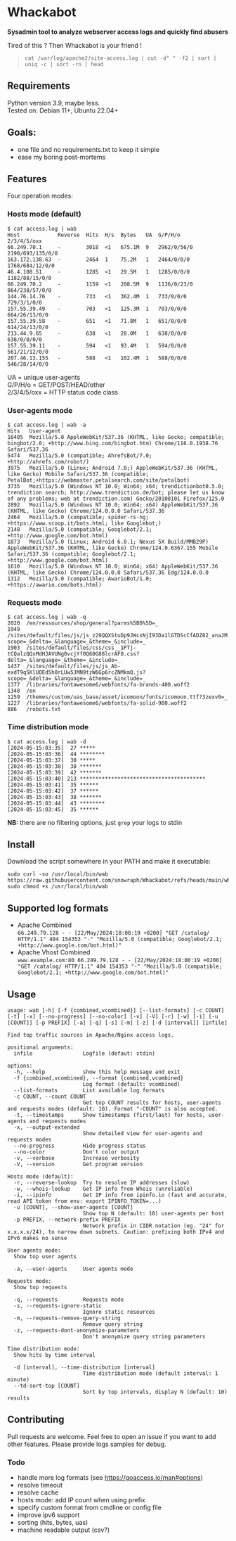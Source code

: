 # Whackabot
**Sysadmin tool to analyze webserver access logs and quickly find abusers**

Tired of this ? Then Whackabot is your friend !
> `cat /var/log/apache2/site-access.log | cut -d" " -f2 | sort | uniq -c | sort -rn | head`

## Requirements
Python version 3.9, maybe less.\
Tested on: Debian 11+, Ubuntu 22.04+

## Goals:
- one file and no requirements.txt to keep it simple
- ease my boring post-mortems

## Features
Four operation modes:
### Hosts mode (default)
```
$ cat access.log | wab 
Host            Reverse  Hits  H/s  Bytes   UA  G/P/H/o      2/3/4/5/oxx
66.249.70.1     -        3018  <1   675.1M  9   2962/0/56/0  2190/693/135/0/0
163.172.138.63  -        2464  1    75.2M   1   2464/0/0/0   1768/684/12/0/0
46.4.108.51     -        1285  <1   29.5M   1   1285/0/0/0   1182/88/15/0/0
66.249.70.2     -        1159  <1   208.5M  9   1136/0/23/0  864/238/57/0/0
144.76.14.76    -        733   <1   362.4M  1   733/0/0/0    729/3/1/0/0
157.55.39.49    -        703   <1   125.3M  1   703/0/0/0    664/26/13/0/0
157.55.39.58    -        651   <1   71.8M   1   651/0/0/0    614/24/13/0/0
213.44.9.65     -        638   <1   28.0M   1   638/0/0/0    638/0/0/0/0
157.55.39.11    -        594   <1   93.4M   1   594/0/0/0    561/21/12/0/0
207.46.13.155   -        588   <1   102.4M  1   588/0/0/0    546/28/14/0/0
```
UA = unique user-agents\
G/P/H/o = GET/POST/HEAD/other\
2/3/4/5/oxx = HTTP status code class
### User-agents mode
```
$ cat access.log | wab -a
Hits   User-agent
16405  Mozilla/5.0 AppleWebKit/537.36 (KHTML, like Gecko; compatible; bingbot/2.0; +http://www.bing.com/bingbot.htm) Chrome/116.0.1938.76 Safari/537.36
5474   Mozilla/5.0 (compatible; AhrefsBot/7.0; +http://ahrefs.com/robot/)
3975   Mozilla/5.0 (Linux; Android 7.0;) AppleWebKit/537.36 (KHTML, like Gecko) Mobile Safari/537.36 (compatible; PetalBot;+https://webmaster.petalsearch.com/site/petalbot)
3735   Mozilla/5.0 (Windows NT 10.0; Win64; x64; trendictionbot0.5.0; trendiction search; http://www.trendiction.de/bot; please let us know of any problems; web at trendiction.com) Gecko/20100101 Firefox/125.0
2892   Mozilla/5.0 (Windows NT 10.0; Win64; x64) AppleWebKit/537.36 (KHTML, like Gecko) Chrome/124.0.0.0 Safari/537.36
2464   Mozilla/5.0 (compatible; spider-rs-ng; +https://www.scoop.it/bots.html; like Googlebot;)
2148   Mozilla/5.0 (compatible; Googlebot/2.1; +http://www.google.com/bot.html)
1873   Mozilla/5.0 (Linux; Android 6.0.1; Nexus 5X Build/MMB29P) AppleWebKit/537.36 (KHTML, like Gecko) Chrome/124.0.6367.155 Mobile Safari/537.36 (compatible; Googlebot/2.1; +http://www.google.com/bot.html)
1610   Mozilla/5.0 (Windows NT 10.0; Win64; x64) AppleWebKit/537.36 (KHTML, like Gecko) Chrome/124.0.0.0 Safari/537.36 Edg/124.0.0.0
1312   Mozilla/5.0 (compatible; AwarioBot/1.0; +https://awario.com/bots.html)
```
### Requests mode
```
$ cat access.log | wab -q
2020  /en/ressources/shop/general?parms%5B0%5D=_
1949  /sites/default/files/js/js_z29QQXStuDp9JWcxNjI93Da1lGTDScCfADZ82_anaJM.js?scope=_&delta=_&language=_&theme=_&include=_
1903  /sites/default/files/css/css__1PTj-tCQalzQQxMdHJAVUNg0vcjYf0Q60G88lcrAF8.css?delta=_&language=_&theme=_&include=_
1437  /sites/default/files/js/js_Ab-exdT9qSKlUOEd5h0rLUw5JMN9tzW6Gp6rcZNMkmQ.js?scope=_&delta=_&language=_&theme=_&include=_
1377  /libraries/fontawesome6/webfonts/fa-brands-400.woff2
1348  /en    
1259  /themes/custom/uas_base/asset/icomoon/fonts/icomoon.ttf?3zexv0=_
1227  /libraries/fontawesome6/webfonts/fa-solid-900.woff2
886   /robots.txt
```
### Time distribution mode
```
$ cat access.log | wab -d
[2024-05-15:03:35]  27 *****
[2024-05-15:03:36]  44 ********
[2024-05-15:03:37]  30 *****
[2024-05-15:03:38]  38 *******
[2024-05-15:03:39]  42 *******
[2024-05-15:03:40] 213 ****************************************
[2024-05-15:03:41]  35 ******
[2024-05-15:03:42]  37 ******
[2024-05-15:03:43]  38 *******
[2024-05-15:03:44]  43 ********
[2024-05-15:03:45]  35 ******
```

**NB:** there are no filtering options, just `grep` your logs to stdin

## Install
Download the script somewhere in your PATH and make it executable:
```
sudo curl -so /usr/local/bin/wab https://raw.githubusercontent.com/snowraph/Whackabot/refs/heads/main/whackabot.py
sudo chmod +x /usr/local/bin/wab
```

## Supported log formats
- Apache Combined\
  `66.249.79.128 - - [22/May/2024:18:00:19 +0200] "GET /catalog/ HTTP/1.1" 404 154353 "-" "Mozilla/5.0 (compatible; Googlebot/2.1; +http://www.google.com/bot.html)"`
- Apache Vhost Combined\
  `www.example.com:80 66.249.79.128 - - [22/May/2024:18:00:19 +0200] "GET /catalog/ HTTP/1.1" 404 154353 "-" "Mozilla/5.0 (compatible; Googlebot/2.1; +http://www.google.com/bot.html)"`

## Usage
```
usage: wab [-h] [-f {combined,vcombined}] [--list-formats] [-c COUNT] [-t] [-x] [--no-progress] [--no-color] [-v] [-V] [-r] [-w] [-i] [-u [COUNT]] [-p PREFIX] [-a] [-q] [-s] [-m] [-z] [-d [interval]] [infile]

Find top traffic sources in Apache/Nginx access logs.

positional arguments:
  infile                Logfile (defaut: stdin)

options:
  -h, --help            show this help message and exit
  -f {combined,vcombined}, --format {combined,vcombined}
                        Log format (default: vcombined)
  --list-formats        List available log formats
  -c COUNT, --count COUNT
                        Get top COUNT results for hosts, user-agents and requests modes (default: 10). Format "-COUNT" is also accepted.
  -t, --timestamps      Show timestamps (first/last) for hosts, user-agents and requests modes
  -x, --output-extended
                        Show detailed view for user-agents and requests modes
  --no-progress         Hide progress status
  --no-color            Don't color output
  -v, --verbose         Increase verbosity
  -V, --version         Get program version

Hosts mode (default):
  -r, --reverse-lookup  Try to resolve IP addresses (slow)
  -w, --whois-lookup    Get IP info from Whois (unreliable)
  -i, --ipinfo          Get IP info from ipinfo.io (fast and accurate, read API token from env: export IPINFO_TOKEN=...)
  -u [COUNT], --show-user-agents [COUNT]
                        Show top N (default: 10) user-agents per host
  -p PREFIX, --network-prefix PREFIX
                        Network prefix in CIDR notation (eg. "24" for x.x.x.x/24), to narrow down subnets. Caution: prefixing both IPv4 and IPv6 makes no sense

User agents mode:
  Show top user agents

  -a, --user-agents     User agents mode

Requests mode:
  Show top requests

  -q, --requests        Requests mode
  -s, --requests-ignore-static
                        Ignore static resources
  -m, --requests-remove-query-string
                        Remove query string
  -z, --requests-dont-anonymize-parameters
                        Don't anonymize query string parameters

Time distribution mode:
  Show hits by time interval

  -d [interval], --time-distribution [interval]
                        Time distribution mode (default interval: 1 minute)
  --td-sort-top [COUNT]
                        Sort by top intervals, display N (default: 10) results
```

## Contributing
Pull requests are welcome. Feel free to open an issue if you want to add other features.
Please provide logs samples for debug.

### Todo
- handle more log formats (see https://goaccess.io/man#options)
- resolve timeout
- resolve cache
- hosts mode: add IP count when using prefix
- specify custom format from cmdline or config file
- improve ipv6 support
- sorting (hits, bytes, uas)
- machine readable output (csv?)
